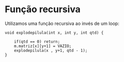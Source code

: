 # Função recursiva

Utilizamos uma função recursiva ao invés de um loop:

    void explodepilula(int x, int y, int qtd) {

        if(qtd == 0) return;
        m.matriz[x][y+1] = VAZIO;
        explodepilula(x , y+1, qtd - 1);
    }

